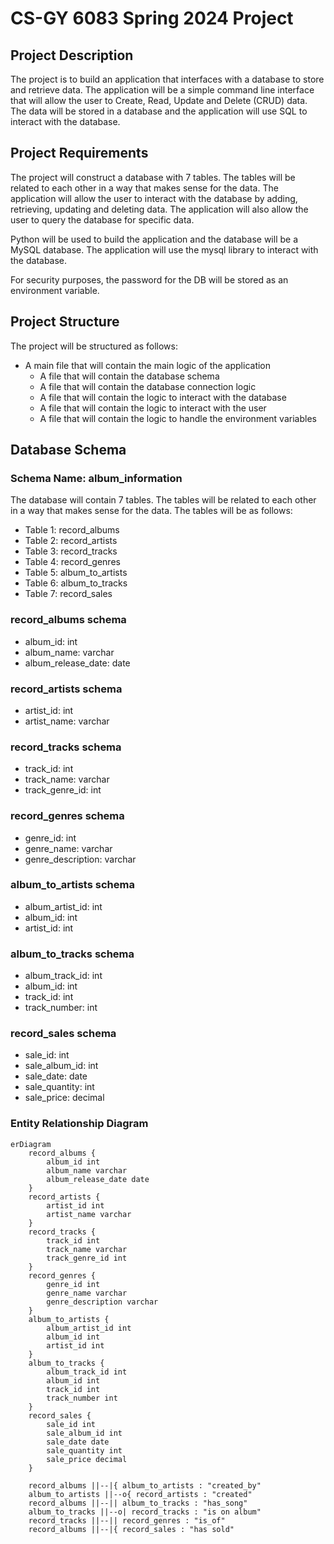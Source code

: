 # CS-GY 6083 Spring 2024 Project

## Project Description
The project is to build an application that interfaces with a database to store and retrieve data. The application will be a simple command line interface that will allow the user to Create, Read, Update and Delete (CRUD) data. The data will be stored in a database and the application will use SQL to interact with the database.

## Project Requirements
The project will construct a database with 7 tables. The tables will be related to each other in a way that makes sense for the data. The application will allow the user to interact with the database by adding, retrieving, updating and deleting data. The application will also allow the user to query the database for specific data.

Python will be used to build the application and the database will be a MySQL database. The application will use the mysql library to interact with the database.

For security purposes, the password for the DB will be stored as an environment variable.

## Project Structure
The project will be structured as follows:
- A main file that will contain the main logic of the application
  - A file that will contain the database schema
  - A file that will contain the database connection logic
  - A file that will contain the logic to interact with the database
  - A file that will contain the logic to interact with the user
  - A file that will contain the logic to handle the environment variables

## Database Schema
### Schema Name: album_information

The database will contain 7 tables. The tables will be related to each other in a way that makes sense for the data. The tables will be as follows:
- Table 1: record_albums
- Table 2: record_artists
- Table 3: record_tracks
- Table 4: record_genres
- Table 5: album_to_artists
- Table 6: album_to_tracks
- Table 7: record_sales

### record_albums schema
- album_id: int
- album_name: varchar
- album_release_date: date

### record_artists schema
- artist_id: int
- artist_name: varchar

### record_tracks schema
- track_id: int
- track_name: varchar
- track_genre_id: int

### record_genres schema
- genre_id: int
- genre_name: varchar
- genre_description: varchar

### album_to_artists schema
- album_artist_id: int
- album_id: int
- artist_id: int

### album_to_tracks schema
- album_track_id: int
- album_id: int
- track_id: int
- track_number: int

### record_sales schema
- sale_id: int
- sale_album_id: int
- sale_date: date
- sale_quantity: int
- sale_price: decimal

### Entity Relationship Diagram
```mermaid
erDiagram
    record_albums {
        album_id int
        album_name varchar
        album_release_date date
    }
    record_artists {
        artist_id int
        artist_name varchar
    }
    record_tracks {
        track_id int
        track_name varchar
        track_genre_id int
    }
    record_genres {
        genre_id int
        genre_name varchar
        genre_description varchar
    }
    album_to_artists {
        album_artist_id int
        album_id int
        artist_id int
    }
    album_to_tracks {
        album_track_id int
        album_id int
        track_id int
        track_number int
    }
    record_sales {
        sale_id int
        sale_album_id int
        sale_date date
        sale_quantity int
        sale_price decimal
    }

    record_albums ||--|{ album_to_artists : "created_by"
    album_to_artists ||--o{ record_artists : "created"
    record_albums ||--|| album_to_tracks : "has_song"
    album_to_tracks ||--o| record_tracks : "is on album"
    record_tracks ||--|| record_genres : "is_of"
    record_albums ||--|{ record_sales : "has sold"

```